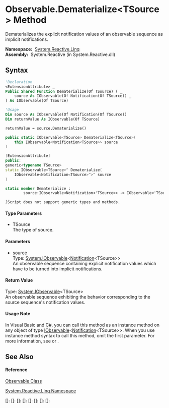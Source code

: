 # Observable.Dematerialize\<TSource\> Method

Dematerializes the explicit notification values of an observable sequence as implicit notifications.

**Namespace:**  [System.Reactive.Linq](System.Reactive.Linq\System.Reactive.Linq.md)  
**Assembly:**  System.Reactive (in System.Reactive.dll)

## Syntax

```vb
'Declaration
<ExtensionAttribute> _
Public Shared Function Dematerialize(Of TSource) ( _
    source As IObservable(Of Notification(Of TSource)) _
) As IObservable(Of TSource)
```

```vb
'Usage
Dim source As IObservable(Of Notification(Of TSource))
Dim returnValue As IObservable(Of TSource)

returnValue = source.Dematerialize()
```

```csharp
public static IObservable<TSource> Dematerialize<TSource>(
    this IObservable<Notification<TSource>> source
)
```

```c++
[ExtensionAttribute]
public:
generic<typename TSource>
static IObservable<TSource>^ Dematerialize(
    IObservable<Notification<TSource>^>^ source
)
```

```fsharp
static member Dematerialize : 
        source:IObservable<Notification<'TSource>> -> IObservable<'TSource> 
```

```jscript
JScript does not support generic types and methods.
```

#### Type Parameters

- TSource  
  The type of source.

#### Parameters

- source  
  Type: [System.IObservable](https://msdn.microsoft.com/en-us/library/Dd990377)\<[Notification](Notification\Notification(T).md)\<TSource\>\>  
  An observable sequence containing explicit notification values which have to be turned into implicit notifications.

#### Return Value

Type: [System.IObservable](https://msdn.microsoft.com/en-us/library/Dd990377)\<TSource\>  
An observable sequence exhibiting the behavior corresponding to the source sequence's notification values.

#### Usage Note

In Visual Basic and C\#, you can call this method as an instance method on any object of type [IObservable](https://msdn.microsoft.com/en-us/library/Dd990377)\<[Notification](Notification\Notification(T).md)\<TSource\>\>. When you use instance method syntax to call this method, omit the first parameter. For more information, see [](https://msdn.microsoft.com/en-us/library/Bb384936) or [](https://msdn.microsoft.com/en-us/library/Bb383977).

## See Also

#### Reference

[Observable Class](Observable\Observable.md)

[System.Reactive.Linq Namespace](System.Reactive.Linq\System.Reactive.Linq.md)

[]: 
[]: 
[]: 
[]: 
[]: 
[]: 
[]: 
[]: 
